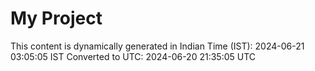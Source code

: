 # My Project

This content is dynamically generated in Indian Time (IST): 2024-06-21 03:05:05 IST
Converted to UTC: 2024-06-20 21:35:05 UTC
